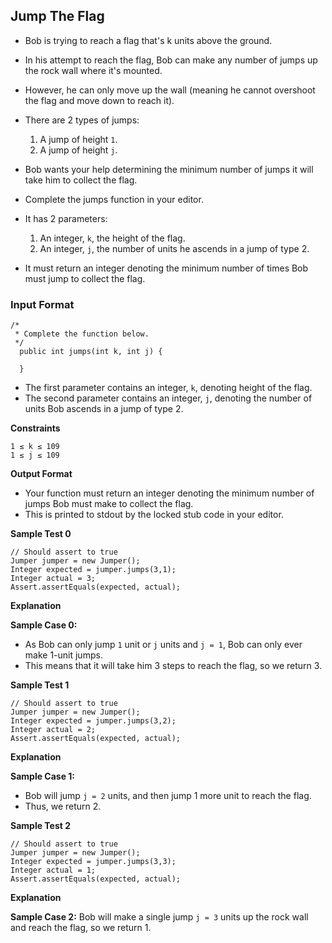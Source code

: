 ## Jump The Flag

* Bob is trying to reach a flag that's k units above the ground.
* In his attempt to reach the flag, Bob can make any number of jumps up the rock wall where it's mounted.
* However, he can only move up the wall (meaning he cannot overshoot the flag and move down to reach it).
* There are 2 types of jumps:
    1. A jump of height `1`.
    2. A jump of height `j`.
 

* Bob wants your help determining the minimum number of jumps it will take him to collect the flag.
* Complete the jumps function in your editor.
* It has 2 parameters:
    1. An integer, `k`, the height of the flag.
    2. An integer, `j`, the number of units he ascends in a jump of type 2.

* It must return an integer denoting the minimum number of times Bob must jump to collect the flag.

 

### Input Format

```
/*
 * Complete the function below.
 */
  public int jumps(int k, int j) {

  }
```

* The first parameter contains an integer, `k`, denoting height of the flag.
* The second parameter contains an integer, `j`, denoting the number of units Bob ascends in a jump of type 2.

 
**Constraints**

```
1 ≤ k ≤ 109
1 ≤ j ≤ 109
```
 

**Output Format**

* Your function must return an integer denoting the minimum number of jumps Bob must make to collect the flag.
* This is printed to stdout by the locked stub code in your editor.

 

**Sample Test 0**

```
// Should assert to true
Jumper jumper = new Jumper();
Integer expected = jumper.jumps(3,1);
Integer actual = 3;
Assert.assertEquals(expected, actual);
``` 

**Explanation**

**Sample Case 0:**
* As Bob can only jump `1` unit or `j` units and `j = 1`, Bob can only ever make 1-unit jumps.
* This means that it will take him 3 steps to reach the flag, so we return 3.


**Sample Test 1**

```
// Should assert to true
Jumper jumper = new Jumper();
Integer expected = jumper.jumps(3,2);
Integer actual = 2;
Assert.assertEquals(expected, actual);
``` 

**Explanation**

**Sample Case 1:**
* Bob will jump `j = 2` units, and then jump 1 more unit to reach the flag.
* Thus, we return 2.

**Sample Test 2**

```
// Should assert to true
Jumper jumper = new Jumper();
Integer expected = jumper.jumps(3,3);
Integer actual = 1;
Assert.assertEquals(expected, actual);
``` 

**Explanation**

**Sample Case 2:**
Bob will make a single jump `j = 3` units up the rock wall and reach the flag, so we return 1.
